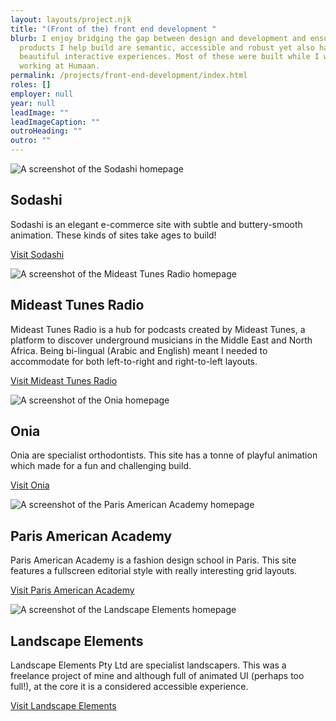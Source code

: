 ```yaml
---
layout: layouts/project.njk
title: "(Front of the) front end development "
blurb: I enjoy bridging the gap between design and development and ensuring the
  products I help build are semantic, accessible and robust yet also have
  beautiful interactive experiences. Most of these were built while I was
  working at Humaan.
permalink: /projects/front-end-development/index.html
roles: []
employer: null
year: null
leadImage: ""
leadImageCaption: ""
outroHeading: ""
outro: ""
---
```

![A screenshot of the Sodashi homepage](/images/www.sodashi.co.uk_-1-.png "An elegant e-commerce site built on the Magento platform")

## Sodashi

Sodashi is an elegant e-commerce site with subtle and buttery-smooth animation. These kinds of sites take ages to build!

[Visit Sodashi](https://www.sodashi.co.uk/)

![A screenshot of the Mideast Tunes Radio homepage](/images/radio.mideastunes.com_-1-.jpg "Building right-to-left reading websites is a mind bending exercise.  ")

## Mideast Tunes Radio

Mideast Tunes Radio is a hub for podcasts created by Mideast Tunes, a platform to discover underground musicians in the Middle East and North Africa. Being bi-lingual (Arabic and English) meant I needed to accommodate for both left-to-right and right-to-left layouts.

[Visit Mideast Tunes Radio](https://radio.mideastunes.com/)

![A screenshot of the Onia homepage](/images/www.onia.com.au_.png "Looping keyframe animation bought this site to life.")

## Onia

Onia are specialist orthodontists. This site has a tonne of playful animation which made for a fun and challenging build.

[Visit Onia](https://www.onia.com.au/)

![A screenshot of the Paris American Academy homepage](/images/www.parisamericanacademy.fr_.png "Quirky grids and an editorial aesthetic made this a challenging build.")

## Paris American Academy

Paris American Academy is a fashion design school in Paris. This site features a fullscreen editorial style with really interesting grid layouts.

[Visit Paris American Academy](https://www.parisamericanacademy.fr/)

![A screenshot of the Landscape Elements homepage](/images/landscapeelements.com.au_.jpg "An accessible site with layers on finesse on top.")

## Landscape Elements

Landscape Elements Pty Ltd are specialist landscapers. This was a freelance project of mine and although full of animated UI (perhaps too full!), at the core it is a considered accessible experience.

[Visit Landscape Elements](https://landscapeelements.com.au/)